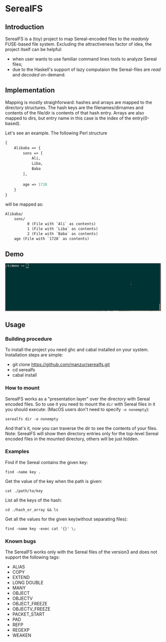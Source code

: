 SerealFS
========

## Introduction
SerealFS is a (toy) project to map Sereal-encoded files to the _readonly_ FUSE-based file system.
Excluding the attractiveness factor of idea, the project itself can be helpful:
* when user wants to use familiar command lines tools to analyze Sereal files;
* due to the Haskell's support of lazy computaion the Sereal-files are _read_ and _decoded_ on-demand.

## Implementation
Mapping is mostly straighforward: hashes and arrays are mapped to the directory structures.
The hash keys are the filenames/dirnames and contents of the file/dir is contents of that hash entry. 
Arrays are also mapped to dirs, but entry name in this case is the index of the entry(0-based).

Let's see an example. The following Perl structure

```perl
{
    Alibaba => {
        sons => [
            Ali,
            Liba,
            Baba
        ],

        age => 1728
    }
}
```

will be mapped as:

```
Alibaba/
    sons/
          0 (File with `Ali` as contents)
          1 (File with `Liba` as contents)
          2 (File with `Baba` as contents) 
    age (File with `1728` as contents)
```

## Demo
![serealfs demo](/serealfs_demo.gif)

## Usage

### Building procedure
To install the project you need ghc and cabal installed on your system. Installation steps are simple:
* git clone https://github.com/manzur/serealfs.git 
* cd serealfs
* cabal install

### How to mount
SerealFS works as a "presentation layer" over the directory with Sereal encoded files.
So to use it you need to mount the `dir` with Sereal files in it you should execute:
(MacOS users don't need to specify `-o nonempty`):

```
serealfs dir -o nonempty
```

And that's it, now you can traverse the dir to see the contents of your files. 
Note: SerealFS will show then directory entries only for the top-level Sereal encoded files 
in the mounted directory, others will be just hidden.

### Examples

Find if the Sereal contains the given key:
```
find -name key .
```

Get the value of the key when the path is given:
```
cat ./path/to/key
```

List all the keys of the hash:
```
cd ./hash_or_array && ls
```

Get all the values for the given key(without separating files):
```
find -name key -exec cat '{}' \;
```

### Known bugs
The SerealFS works only with the Sereal files of the version3 and does not support the following tags:

* ALIAS
* COPY
* EXTEND
* LONG DOUBLE
* MANY
* OBJECT
* OBJECTV
* OBJECT_FREEZE
* OBJECTV_FREEZE
* PACKET_START
* PAD
* REFP
* REGEXP
* WEAKEN
